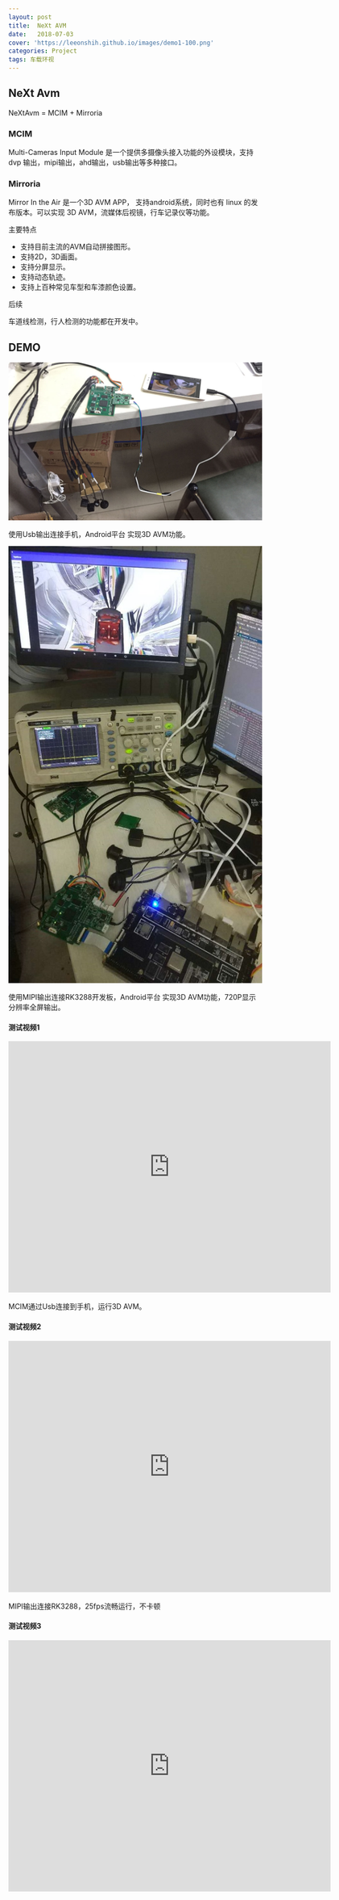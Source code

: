 ```yaml
---
layout: post
title:  NeXt AVM
date:   2018-07-03
cover: 'https://leeonshih.github.io/images/demo1-100.png'
categories: Project
tags: 车载环视
---
```


## NeXt Avm

NeXtAvm = MCIM +  Mirroria

###  MCIM 

Multi-Cameras Input Module 是一个提供多摄像头接入功能的外设模块，支持 dvp 输出，mipi输出，ahd输出，usb输出等多种接口。

###  Mirroria

Mirror In the Air 是一个3D AVM APP， 支持android系统，同时也有 linux 的发布版本。可以实现 3D AVM，流媒体后视镜，行车记录仪等功能。

主要特点

* 支持目前主流的AVM自动拼接图形。
* 支持2D，3D画面。
* 支持分屏显示。
* 支持动态轨迹。
* 支持上百种常见车型和车漆颜色设置。

后续

车道线检测，行人检测的功能都在开发中。

<!--more-->



##  DEMO

<div align="center">
<img src="/images/lianjiesj-s.jpg" />
</div>



使用Usb输出连接手机，Android平台 实现3D AVM功能。

<div align="center">
<img src="/images/mcim-a-2.jpg" />
</div>

使用MIPI输出连接RK3288开发板，Android平台 实现3D AVM功能，720P显示分辨率全屏输出。 



####  测试视频1

<iframe height='498' width='640' src='http://player.youku.com/embed/XMzgyMDk0MzE2OA==' frameborder='0' allowfullscreen></iframe>

MCIM通过Usb连接到手机，运行3D AVM。

#### 测试视频2

<iframe height='498' width='640' src='http://player.youku.com/embed/XMzgyMDk0NjE1Ng==' frameborder='0' allowfullscreen></iframe>

MIPI输出连接RK3288，25fps流畅运行，不卡顿

#### 测试视频3

<iframe height='498' width='640' src='http://player.youku.com/embed/XMzgyMDkwMzU4NA==' frameborder='0' allowfullscreen></iframe>